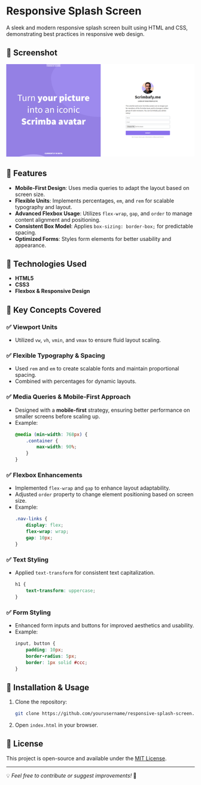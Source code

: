 # Responsive Splash Screen

A sleek and modern responsive splash screen built using HTML and CSS, demonstrating best practices in responsive web design.

## 📸 Screenshot

![Screenshot](images/Screenshot.png)

## 🚀 Features
- **Mobile-First Design**: Uses media queries to adapt the layout based on screen size.
- **Flexible Units**: Implements percentages, `em`, and `rem` for scalable typography and layout.
- **Advanced Flexbox Usage**: Utilizes `flex-wrap`, `gap`, and `order` to manage content alignment and positioning.
- **Consistent Box Model**: Applies `box-sizing: border-box;` for predictable spacing.
- **Optimized Forms**: Styles form elements for better usability and appearance.

## 📱 Technologies Used
- **HTML5**
- **CSS3**
- **Flexbox & Responsive Design**

## 🎨 Key Concepts Covered
### ✅ Viewport Units
- Utilized `vw`, `vh`, `vmin`, and `vmax` to ensure fluid layout scaling.

### ✅ Flexible Typography & Spacing
- Used `rem` and `em` to create scalable fonts and maintain proportional spacing.
- Combined with percentages for dynamic layouts.

### ✅ Media Queries & Mobile-First Approach
- Designed with a **mobile-first** strategy, ensuring better performance on smaller screens before scaling up.
- Example:
  ```css
  @media (min-width: 768px) {
      .container {
          max-width: 90%;
      }
  }
  ```

### ✅ Flexbox Enhancements
- Implemented `flex-wrap` and `gap` to enhance layout adaptability.
- Adjusted `order` property to change element positioning based on screen size.
- Example:
  ```css
  .nav-links {
      display: flex;
      flex-wrap: wrap;
      gap: 10px;
  }
  ```

### ✅ Text Styling
- Applied `text-transform` for consistent text capitalization.
  ```css
  h1 {
      text-transform: uppercase;
  }
  ```

### ✅ Form Styling
- Enhanced form inputs and buttons for improved aesthetics and usability.
- Example:
  ```css
  input, button {
      padding: 10px;
      border-radius: 5px;
      border: 1px solid #ccc;
  }
  ```


## 🔧 Installation & Usage
1. Clone the repository:
   ```sh
   git clone https://github.com/yourusername/responsive-splash-screen.git
   ```
2. Open `index.html` in your browser.

## 📜 License
This project is open-source and available under the [MIT License](LICENSE).

---
💡 *Feel free to contribute or suggest improvements!* 🚀

